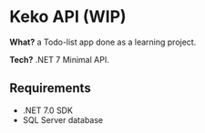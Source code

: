 # Keko API (WIP)

**What?** a Todo-list app done as a learning project.

**Tech?** .NET 7 Minimal API.

## Requirements
- .NET 7.0 SDK
- SQL Server database
